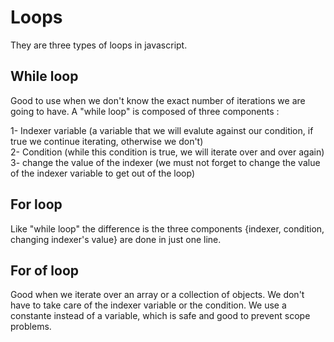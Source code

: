 # Loops
They are three types of loops in javascript.

## While loop
Good to use when we don't know the exact number of iterations we are going to have.
A "while loop" is composed of three components :

1- Indexer variable (a variable that we will evalute against our condition, if true we continue iterating, otherwise we don't)<br/>
2- Condition (while this condition is true, we will iterate over and over again)<br/>
3- change the value of the indexer (we must not forget to change the value of the indexer variable to get out of the loop)<br/>

## For loop

Like "while loop" the difference is the three components {indexer, condition, changing indexer's value} are done in just one line.

## For of loop

Good when we iterate over an array or a collection of objects. We don't have to take care of the indexer variable or the condition.
We use a constante instead of a variable, which is safe and good to prevent scope problems.

